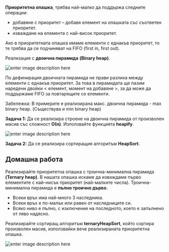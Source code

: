 
**Приоритетна опашка**, трябва най-малко да поддържа следните операции:

 - добавяне с приоритет – добавя елемент на опашката със съответен приоритет.
 - изваждане на елемента с най-висок приоритет.

Ако в приоритетната опашка имаме елементи с еднакъв приоритет, то те трябва да се подчиняват на FIFO (first in, first out).
 
 Реализация с **двоична пирамида** **(Binary heap)**.
 
![enter image description here](https://i.ibb.co/yf7TVSY/1200px-Max-Heap-svg.png)


По дефинирация двоичната пирамида не прави разлика между елементи с еднакъв приоритет. За това в пирамидата ще пазим наредени двойки < елемент, момент на добавяне >, за да може да поддържаме FIFO за повтарящите се елементи.

Забележка: В примерите е реализирана макс. двоична пирамида - max binary heap. (Съществува и  min binary heap)



**Задача 1:** Да се реализира строене на двоична пирамида от произволен масив със сложност **О(n)**.
Използвайте функцията **heapify**.

![enter image description here](https://i.ibb.co/K9DsZTg/Untitled-Diagram.png)

**Задача 2:** Да се реализира сортиращия алгоритъм **HeapSort**.

## Домашна работа

Реализирайте приоритетна опашка с троична-минимална пирамида **(Ternary heap)**.
В нашата опашка искаме да изваждаме първо елементите с най-нисък приоритет (най-малките числа).
Троична-минимална пирамида е **пълно троично дърво.**

 - Всеки връх има най-много 3 наследника.
 - Всеки връх е по-малък или равен от наследниците си.
 - Всяко ниво е пълно, с изключение на последното, което е запълнено от ляво надясно.
 
Реализирайте сортиращ алгоритъм **ternaryHeapSort**, който сортира произволен масив, използвайки вече реализираната приоритетна опашка.

![enter image description here](https://i.ibb.co/VCCHF5S/Untitled-Diagram-1.png)
